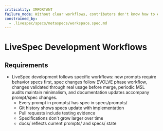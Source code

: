 ```yaml
---
criticality: IMPORTANT
failure_mode: Without clear workflows, contributors don't know how to evolve LiveSpec properly
constrained_by:
  - .livespec/specs/metaspecs/workspace.spec.md
---
```


# LiveSpec Development Workflows

## Requirements
- LiveSpec development follows specific workflows: new prompts require behavior specs first, spec changes follow EVOLVE phase workflow, changes validated through real usage before merge, periodic MSL audits maintain minimalism, and documentation updates accompany prompt/spec changes.
  - Every prompt in prompts/ has spec in specs/prompts/
  - Git history shows specs update with implementation
  - Pull requests include testing evidence
  - Specifications don't grow larger over time
  - docs/ reflects current prompts/ and specs/ state
